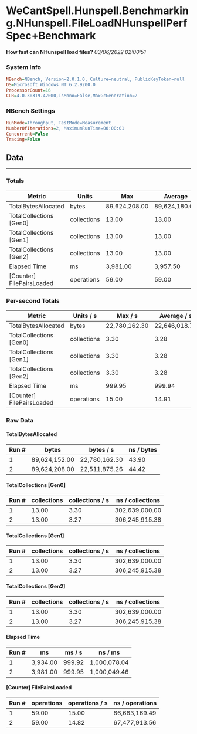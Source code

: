 ﻿# WeCantSpell.Hunspell.Benchmarking.NHunspell.FileLoadNHunspellPerfSpec+Benchmark
__How fast can NHunspell load files?__
_03/06/2022 02:00:51_
### System Info
```ini
NBench=NBench, Version=2.0.1.0, Culture=neutral, PublicKeyToken=null
OS=Microsoft Windows NT 6.2.9200.0
ProcessorCount=16
CLR=4.0.30319.42000,IsMono=False,MaxGcGeneration=2
```

### NBench Settings
```ini
RunMode=Throughput, TestMode=Measurement
NumberOfIterations=2, MaximumRunTime=00:00:01
Concurrent=False
Tracing=False
```

## Data
-------------------

### Totals
|          Metric |           Units |             Max |         Average |             Min |          StdDev |
|---------------- |---------------- |---------------- |---------------- |---------------- |---------------- |
|TotalBytesAllocated |           bytes |   89,624,208.00 |   89,624,180.00 |   89,624,152.00 |           39.60 |
|TotalCollections [Gen0] |     collections |           13.00 |           13.00 |           13.00 |            0.00 |
|TotalCollections [Gen1] |     collections |           13.00 |           13.00 |           13.00 |            0.00 |
|TotalCollections [Gen2] |     collections |           13.00 |           13.00 |           13.00 |            0.00 |
|    Elapsed Time |              ms |        3,981.00 |        3,957.50 |        3,934.00 |           33.23 |
|[Counter] FilePairsLoaded |      operations |           59.00 |           59.00 |           59.00 |            0.00 |

### Per-second Totals
|          Metric |       Units / s |         Max / s |     Average / s |         Min / s |      StdDev / s |
|---------------- |---------------- |---------------- |---------------- |---------------- |---------------- |
|TotalBytesAllocated |           bytes |   22,780,162.30 |   22,646,018.78 |   22,511,875.26 |      189,707.59 |
|TotalCollections [Gen0] |     collections |            3.30 |            3.28 |            3.27 |            0.03 |
|TotalCollections [Gen1] |     collections |            3.30 |            3.28 |            3.27 |            0.03 |
|TotalCollections [Gen2] |     collections |            3.30 |            3.28 |            3.27 |            0.03 |
|    Elapsed Time |              ms |          999.95 |          999.94 |          999.92 |            0.02 |
|[Counter] FilePairsLoaded |      operations |           15.00 |           14.91 |           14.82 |            0.12 |

### Raw Data
#### TotalBytesAllocated
|           Run # |           bytes |       bytes / s |      ns / bytes |
|---------------- |---------------- |---------------- |---------------- |
|               1 |   89,624,152.00 |   22,780,162.30 |           43.90 |
|               2 |   89,624,208.00 |   22,511,875.26 |           44.42 |

#### TotalCollections [Gen0]
|           Run # |     collections | collections / s |ns / collections |
|---------------- |---------------- |---------------- |---------------- |
|               1 |           13.00 |            3.30 |  302,639,000.00 |
|               2 |           13.00 |            3.27 |  306,245,915.38 |

#### TotalCollections [Gen1]
|           Run # |     collections | collections / s |ns / collections |
|---------------- |---------------- |---------------- |---------------- |
|               1 |           13.00 |            3.30 |  302,639,000.00 |
|               2 |           13.00 |            3.27 |  306,245,915.38 |

#### TotalCollections [Gen2]
|           Run # |     collections | collections / s |ns / collections |
|---------------- |---------------- |---------------- |---------------- |
|               1 |           13.00 |            3.30 |  302,639,000.00 |
|               2 |           13.00 |            3.27 |  306,245,915.38 |

#### Elapsed Time
|           Run # |              ms |          ms / s |         ns / ms |
|---------------- |---------------- |---------------- |---------------- |
|               1 |        3,934.00 |          999.92 |    1,000,078.04 |
|               2 |        3,981.00 |          999.95 |    1,000,049.46 |

#### [Counter] FilePairsLoaded
|           Run # |      operations |  operations / s | ns / operations |
|---------------- |---------------- |---------------- |---------------- |
|               1 |           59.00 |           15.00 |   66,683,169.49 |
|               2 |           59.00 |           14.82 |   67,477,913.56 |


